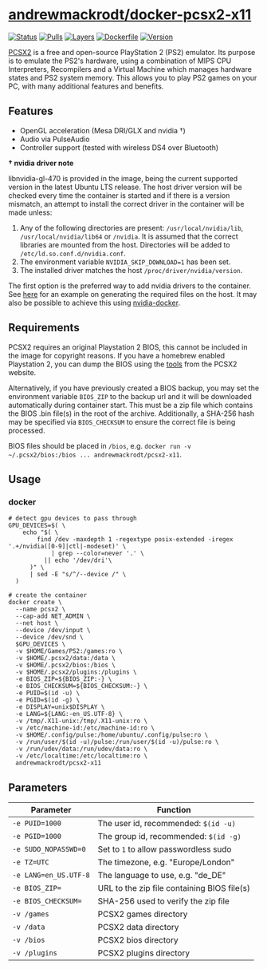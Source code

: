 # [andrewmackrodt/docker-pcsx2-x11](https://github.com/andrewmackrodt/dockerfiles/tree/master/pcsx2-x11)

[![Status](https://jenkins.mackrodt.io/buildStatus/icon?job=dockerfiles%2Fpcsx2-x11)][status]
[![Pulls](https://img.shields.io/docker/pulls/andrewmackrodt/pcsx2-x11.svg)][pulls]
[![Layers](https://images.microbadger.com/badges/image/andrewmackrodt/pcsx2-x11.svg)][layers]
[![Dockerfile](https://img.shields.io/github/size/andrewmackrodt/dockerfiles/pcsx2-x11/Dockerfile.svg?label=dockerfile)][dockerfile]
[![Version](https://images.microbadger.com/badges/version/andrewmackrodt/pcsx2-x11.svg)][version]

[status]: https://jenkins.mackrodt.io/job/dockerfiles/job/pcsx2-x11/
[pulls]: https://hub.docker.com/r/andrewmackrodt/pcsx2-x11
[layers]: https://microbadger.com/images/andrewmackrodt/pcsx2-x11
[dockerfile]: https://github.com/andrewmackrodt/dockerfiles/blob/master/pcsx2-x11/Dockerfile
[version]: https://hub.docker.com/r/andrewmackrodt/pcsx2-x11/tags

[PCSX2](https://pcsx2.net/) is a free and open-source PlayStation 2 (PS2)
emulator. Its purpose is to emulate the PS2's hardware, using a combination
of MIPS CPU Interpreters, Recompilers and a Virtual Machine which manages
hardware states and PS2 system memory. This allows you to play PS2 games on
your PC, with many additional features and benefits.

## Features

* OpenGL acceleration (Mesa DRI/GLX and nvidia †)
* Audio via PulseAudio
* Controller support (tested with wireless DS4 over Bluetooth)

**† nvidia driver note**

libnvidia-gl-470 is provided in the image, being the current supported version
in the latest Ubuntu LTS release. The host driver version will be checked every
time the container is started and if there is a version mismatch, an attempt
to install the correct driver in the container will be made unless:

1. Any of the following directories are present: `/usr/local/nvidia/lib`,
   `/usr/local/nvidia/lib64` or `/nvidia`. It is assumed that the correct
   libraries are mounted from the host. Directories will be added to
   `/etc/ld.so.conf.d/nvidia.conf`.
2. The environment variable `NVIDIA_SKIP_DOWNLOAD=1` has been set.
3. The installed driver matches the host `/proc/driver/nvidia/version`.

The first option is the preferred way to add nvidia drivers to the container.
See [here][gist] for an example on generating the required files on the host.
It may also be possible to achieve this using [nvidia-docker][nvidia-docker].

[gist]: https://gist.github.com/andrewmackrodt/e5f9eaf63c9296db73901796bc46a3f8
[nvidia-docker]: https://github.com/NVIDIA/nvidia-docker

## Requirements

PCSX2 requires an original Playstation 2 BIOS, this cannot be included in the
image for copyright reasons. If you have a homebrew enabled Playstation 2,
you can dump the BIOS using the [tools][pcsx2-tools] from the PCSX2 website.

Alternatively, if you have previously created a BIOS backup, you may set the
environment variable `BIOS_ZIP` to the backup url and it will be downloaded
automatically during container start. This must be a zip file which contains
the BIOS .bin file(s) in the root of the archive. Additionally, a SHA-256
hash may be specified via `BIOS_CHECKSUM` to ensure the correct file is being
processed.

BIOS files should be placed in `/bios`, e.g.
`docker run -v ~/.pcsx2/bios:/bios ... andrewmackrodt/pcsx2-x11`. 

[pcsx2-tools]: https://pcsx2.net/download/releases/tools.html

## Usage

### docker

```
# detect gpu devices to pass through
GPU_DEVICES=$( \
    echo "$( \
        find /dev -maxdepth 1 -regextype posix-extended -iregex '.+/nvidia([0-9]|ctl|-modeset)' \
            | grep --color=never '.' \
          || echo '/dev/dri'\
      )" \
      | sed -E "s/^/--device /" \
  )

# create the container
docker create \
  --name pcsx2 \
  --cap-add NET_ADMIN \
  --net host \
  --device /dev/input \
  --device /dev/snd \
  $GPU_DEVICES \
  -v $HOME/Games/PS2:/games:ro \
  -v $HOME/.pcsx2/data:/data \
  -v $HOME/.pcsx2/bios:/bios \
  -v $HOME/.pcsx2/plugins:/plugins \
  -e BIOS_ZIP=${BIOS_ZIP:-} \
  -e BIOS_CHECKSUM=${BIOS_CHECKSUM:-} \
  -e PUID=$(id -u) \
  -e PGID=$(id -g) \
  -e DISPLAY=unix$DISPLAY \
  -e LANG=${LANG:-en_US.UTF-8} \
  -v /tmp/.X11-unix:/tmp/.X11-unix:ro \
  -v /etc/machine-id:/etc/machine-id:ro \
  -v $HOME/.config/pulse:/home/ubuntu/.config/pulse:ro \
  -v /run/user/$(id -u)/pulse:/run/user/$(id -u)/pulse:ro \
  -v /run/udev/data:/run/udev/data:ro \
  -v /etc/localtime:/etc/localtime:ro \
  andrewmackrodt/pcsx2-x11
```

## Parameters

| Parameter | Function |
| --- | --- |
| `-e PUID=1000` | The user id, recommended: `$(id -u)` |
| `-e PGID=1000` | The group id, recommended: `$(id -g)` |
| `-e SUDO_NOPASSWD=0` | Set to `1` to allow passwordless sudo |
| `-e TZ=UTC` | The timezone, e.g. "Europe/London" |
| `-e LANG=en_US.UTF-8` | The language to use, e.g. "de_DE" |
| `-e BIOS_ZIP=` | URL to the zip file containing BIOS file(s) |
| `-e BIOS_CHECKSUM=` | SHA-256 used to verify the zip file |
| `-v /games` | PCSX2 games directory |
| `-v /data` | PCSX2 data directory |
| `-v /bios` | PCSX2 bios directory |
| `-v /plugins` | PCSX2 plugins directory |
